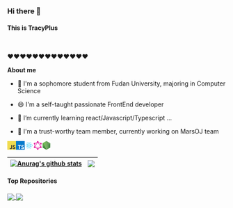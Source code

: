 ### Hi there 👋
#### This is TracyPlus
<br />
<p>❤️❤️❤️❤️❤️❤️❤️❤️❤️❤️❤️❤️❤️</p>


**About me**

- 💼 I'm a sophomore student from Fudan University,
majoring in Computer Science
<!--  -->
- 😄 I'm a self-taught passionate FrontEnd developer
<!--  -->
- 🌱 I’m currently learning react/Javascript/Typescript ...
<!--  -->
- 👯 I'm a trust-worthy team member, currently working on MarsOJ team
<!--  -->
<!-- - ❤️ I love writing TypeScript, and building fun experiments on type-level -->

<!-- - 💬 Ask me about anything [here](https://github.com/anuraghazra/anuraghazra/issues) -->

<code><img height="20" alt="javascript" src="https://raw.githubusercontent.com/github/explore/80688e429a7d4ef2fca1e82350fe8e3517d3494d/topics/javascript/javascript.png"></code><code><img height="20" alt="typescript" src="https://raw.githubusercontent.com/github/explore/80688e429a7d4ef2fca1e82350fe8e3517d3494d/topics/typescript/typescript.png"></code><code><img height="20" alt="react" src="https://raw.githubusercontent.com/github/explore/80688e429a7d4ef2fca1e82350fe8e3517d3494d/topics/react/react.png"></code><code><img height="20" alt="graphql" src="https://raw.githubusercontent.com/github/explore/5c058a388828bb5fde0bcafd4bc867b5bb3f26f3/topics/graphql/graphql.png"></code><code><img height="20" alt="nodejs" src="https://raw.githubusercontent.com/github/explore/80688e429a7d4ef2fca1e82350fe8e3517d3494d/topics/nodejs/nodejs.png"></code>    

| <a href="https://github.com/TracyPlus"><img align="center" src="https://github-readme-stats.vercel.app/api?username=TracyPlus&show_icons=true&include_all_commits=true&theme=buefy&hide_border=true" alt="Anurag's github stats" /></a> | <a href="https://github.com/TracyPlus"><img align="center" src="https://github-readme-stats.vercel.app/api/top-langs/?username=TracyPlus&layout=compact&theme=buefy&hide_border=true" /></a> |
| ------------- | ------------- |

#### Top Repositories


<a href="https://github.com/TracyPlus/Y86-Simulator">
  <img align="center" src="https://github-readme-stats.vercel.app/api/pin/?username=TracyPlus&repo=Y86-Simulator&theme=buefy" />
</a><a href="https://github.com/TracyPlus/TracyPlus">
  <img align="center" src="https://github-readme-stats.vercel.app/api/pin/?username=TracyPlus&repo=TracyPlus&theme=buefy" />
</a>

<br />
<br />

<!-- <a href="https://twitter.com/anuraghazru">
  <img align="right" alt="Anurag Hazra | Twitter" width="21px" src="https://raw.githubusercontent.com/anuraghazra/anuraghazra/master/assets/twitter.svg" />
</a>
<a href="https://codesandbox.io/u/anuraghazra">
  <img align="right" alt="Anurag Hazra | CodeSandbox" width="20px" src="https://raw.githubusercontent.com/anuraghazra/anuraghazra/master/assets/codesandbox.svg" />
</a> -->

<!--
**TracyPlus/TracyPlus** is a ✨ _special_ ✨ repository because its `README.md` (this file) appears on your GitHub profile.

Here are some ideas to get you started:

- 🔭 I’m currently working on ...
- 🌱 I’m currently learning ...
- 👯 I’m looking to collaborate on ...
- 🤔 I’m looking for help with ...
- 💬 Ask me about ...
- 📫 How to reach me: ...
- 😄 Pronouns: ...
- ⚡ Fun fact: ...
-->

